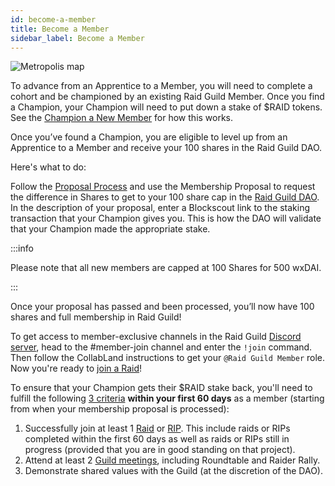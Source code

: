 ```yaml
---
id: become-a-member
title: Become a Member
sidebar_label: Become a Member
---
```


![Metropolis map](https://user-images.githubusercontent.com/93854208/172762785-f25626c5-2301-415e-8fbb-2bb6bf7704f2.png)



To advance from an Apprentice to a Member, you will need to complete a cohort and be championed by an existing Raid Guild Member. Once you find a Champion, your Champion will need to put down a stake of $RAID tokens. See the [Champion a New Member](./champion-a-member) for how this works.

Once you’ve found a Champion, you are eligible to level up from an Apprentice to a Member and receive your 100 shares in the Raid Guild DAO. 

Here's what to do:

Follow the [Proposal Process](./proposal-types) and use the Membership Proposal to request the difference in Shares to get to your 100 share cap in the [Raid Guild DAO](https://app.daohaus.club/dao/0x64/0xfe1084bc16427e5eb7f13fc19bcd4e641f7d571f). In the description of your proposal, enter a Blockscout link to the staking transaction that your Champion gives you. This is how the DAO will validate that your Champion made the appropriate stake.

:::info

Please note that all new members are capped at 100 Shares for 500 wxDAI.

:::

Once your proposal has passed and been processed, you’ll now have 100 shares and full membership in Raid Guild!

To get access to member-exclusive channels in the Raid Guild [Discord server](https://discord.gg/rGFpfQf), head to the <span class='channels'>#member-join</span> channel and enter the `!join` command. Then follow the CollabLand instructions to get your `@Raid Guild Member` role. Now you're ready to [join a Raid](./join-a-raid)!

To ensure that your Champion gets their $RAID stake back, you'll need to fulfill the following [3 criteria](./champion-a-member#success-criteria) **within your first 60 days** as a member (starting from when your membership proposal is processed):
1. Successfully join at least 1 [Raid](./join-a-raid) or [RIP](./rips). This include raids or RIPs completed within the first 60 days as well as raids or RIPs still in progress (provided that you are in good standing on that project).
2. Attend at least 2 [Guild meetings](./community-meetings), including Roundtable and Raider Rally.
3. Demonstrate shared values with the Guild (at the discretion of the DAO).

